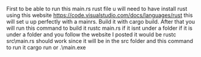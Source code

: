 First to be able to run this main.rs rust file u will need to have install rust using this website https://code.visualstudio.com/docs/languages/rust this will set u up perfectly with a mainrs. Build it with cargo build. After that you will run this command to build it rustc main.rs if it isnt under a folder if it is under a folder and you follow the website I posted it would be rustc src\main.rs should work since it will be in the src folder and this command to run it cargo run or .\main.exe
